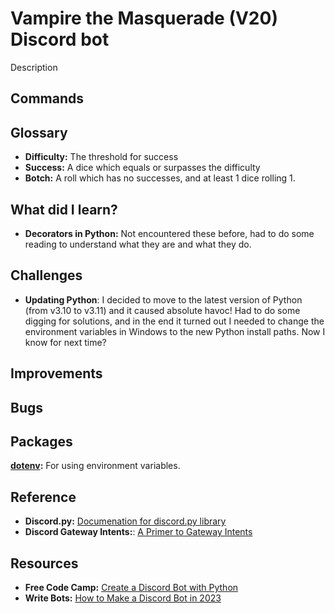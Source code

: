 # Vampire the Masquerade (V20) Discord bot
Description

## Commands

## Glossary
- **Difficulty:** The threshold for success 
- **Success:** A dice which equals or surpasses the difficulty
- **Botch:** A roll which has no successes, and at least 1 dice rolling 1.

## What did I learn?
- **Decorators in Python:** Not encountered these before, had to do some reading to understand what they are and what they do.

## Challenges
- **Updating Python**: I decided to move to the latest version of Python (from v3.10 to v3.11) and it caused absolute havoc! Had to do some digging for solutions, and in the end it turned out I needed to change the environment variables in Windows to the new Python install paths. Now I know for next time?

## Improvements

## Bugs

## Packages
**[dotenv](https://pypi.org/project/python-dotenv/):** For using environment variables.

## Reference
- **Discord.py:** [Documenation for discord.py library](https://discordpy.readthedocs.io/en/latest/index.html)
- **Discord Gateway Intents:**: [A Primer to Gateway Intents](https://discordpy.readthedocs.io/en/latest/intents.html)

## Resources
- **Free Code Camp:** [Create a Discord Bot with Python](https://www.freecodecamp.org/news/create-a-discord-bot-with-python/)
- **Write Bots:** [How to Make a Discord Bot in 2023](https://www.writebots.com/how-to-make-a-discord-bot/)
